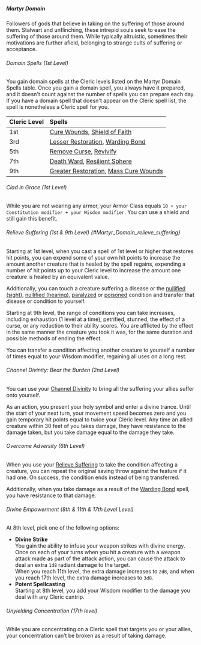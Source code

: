 ##### Martyr Domain

Followers of gods that believe in taking on the suffering of those around them.
Stalwart and unflinching, these intrepid souls seek to ease the suffering of those around them.
While typically altruistic, sometimes their motivations are further afield, belonging to strange cults of suffering or acceptance.

###### Domain Spells (1st Level)

You gain domain spells at the Cleric levels listed on the Martyr Domain Spells table.
Once you gain a domain spell, you always have it prepared, and it doesn't count against the number of spells you can prepare each day.
If you have a domain spell that doesn't appear on the Cleric spell list, the spell is nonetheless a Cleric spell for you.

| Cleric Level | Spells                                                                                                                  |
|:-------------|:------------------------------------------------------------------------------------------------------------------------|
| 1st          | [Cure Wounds](#Cure_Wounds_cure_wounds), [Shield of Faith](#Shield_of_Faith_shield_of_faith)                            |
| 3rd          | [Lesser Restoration](#Lesser_Restoration_lesser_restoration), [Warding Bond](#Warding_Bond_warding_bond)                |
| 5th          | [Remove Curse](#Remove_Curse_remove_curse), [Revivify](#Revivify_revivify)                                              |
| 7th          | [Death Ward](#Death_Ward_death_ward), [Resilient Sphere](#Resilient_Sphere_resilient_sphere)                            |
| 9th          | [Greater Restoration](#Greater_Restoration_greater_restoration), [Mass Cure Wounds](#Mass_Cure_Wounds_mass_cure_wounds) |

###### Clad in Grace (1st Level)

While you are not wearing any armor, your Armor Class equals `10 + your Constitution modifier + your Wisdom modifier`.
You can use a shield and still gain this benefit.

###### Relieve Suffering (1st & 9th Level) {#Martyr_Domain_relieve_suffering}

Starting at 1st level, when you cast a spell of 1st level or higher that restores hit points, you can expend some of your own hit points to increase the amount another creature that is healed by the spell regains, expending a number of hit points up to your Cleric level to increase the amount one creature is healed by an equivalent value.

Additionally, you can touch a creature suffering a disease or the [nullified (sight)](#Conditions_nullified), [nullified (hearing)](#Conditions_nullified), [paralyzed](#Conditions_paralyzed) or [poisoned](#Conditions_poisoned) condition and transfer that disease or condition to yourself.

Starting at 9th level, the range of conditions you can take increases, including exhaustion (1 level at a time), petrified, stunned, the effect of a curse, or any reduction to their ability scores.
You are afflicted by the effect in the same manner the creature you took it was, for the same duration and possible methods of ending the effect.

You can transfer a condition affecting another creature to yourself a number of times equal to your Wisdom modifier, regaining all uses on a long rest.

###### Channel Divinity: Bear the Burden (2nd Level)

You can use your [Channel Divinity](#Cleric_channel_divinity) to bring all the suffering your allies suffer onto yourself.

As an action, you present your holy symbol and enter a divine trance.
Until the start of your next turn, your movement speed becomes zero and you gain temporary hit points equal to twice your Cleric level.
Any time an allied creature within 30 feet of you takes damage, they have resistance to the damage taken, but you take damage equal to the damage they take.

###### Overcome Adversity (6th Level)

When you use your [Relieve Suffering](#Martyr_Domain_relieve_suffering) to take the condition affecting a creature, you can repeat the original saving throw against the feature if it had one.
On success, the condition ends instead of being transferred.

Additionally, when you take damage as a result of the [Warding Bond](#Warding_Bond_warding_bond) spell, you have resistance to that damage.

###### Divine Empowerment (8th & 11th & 17th Level Level)

At 8th level, pick one of the following options:

- **Divine Strike**
  \
  You gain the ability to infuse your weapon strikes with divine energy.
  Once on each of your turns when you hit a creature with a weapon attack made as part of the attack action, you can cause the attack to deal an extra `1d8` radiant damage to the target.
  \
  When you reach 11th level, the extra damage increases to `2d8`, and when you reach 17th level, the extra damage increases to `3d8`.
- **Potent Spellcasting**
  \
  Starting at 8th level, you add your Wisdom modifier to the damage you deal with any Cleric cantrip.

###### Unyielding Concentration (17th level)

While you are concentrating on a Cleric spell that targets you or your allies, your concentration can’t be broken as a result of taking damage.

